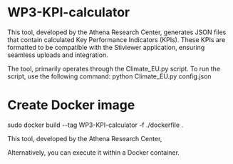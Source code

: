 # WP3-KPI-calculator

This tool, developed by the Athena Research Center, generates JSON files that contain calculated Key Performance Indicators (KPIs). These KPIs are formatted to be compatible with the Stiviewer application, ensuring seamless uploads and integration.

The tool, primarily operates through the Climate_EU.py script. To run the script, use the following command:
python Climate_EU.py config.json

# Create Docker image

sudo docker build --tag WP3-KPI-calculator -f ./dockerfile .


This tool, developed by the Athena Research Center, 

Alternatively, you can execute it within a Docker container.